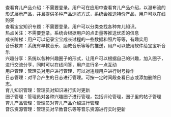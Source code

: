 查看育儿产品介绍：不需要登录。用户可在应用中查看育儿产品介绍，以瀑布流的形式展示产品，并且提供多种产品浏览方式，系统会推送特价产品，用户可以在线购买
<br>查看宝宝知识专题：不需要登录。用户可以分类查找各种育儿知识。
<br>热点关注：不需要登录。系统会根据用户的点击量等推送优质的信息
<br>成长阶梯：用户可以记录宝宝成长过程的一些数据和照片等等，有趣实用
<br>音乐教育：系统有早教音乐、胎教音乐等等的推送，用户可以使用软件给宝宝听音乐
<br>兴趣分享：系统以各种兴趣圈子的形式，让用户可以根据自己的兴趣，加入圈子，进行交流分享，同时可以在线问答，用户进行多一点互动
<br>用户管理：管理员对用户进行管理，可以对违规用户进行封号操作
<br>日志管理：对平台产生的日志进行管理。可按一定时间段查看日志或添加删除日志。
<br>育儿知识管理：管理员对知识进行实时更新
<br>圈子管理：管理员对各种兴趣圈子进行管理，包括评论管理，圈子里的帖子管理
<br>育儿产品管理：管理员对育儿产品介绍进行管理
<br>音乐资源管理：管理员对早教音乐等等音乐资源进行实时更新
